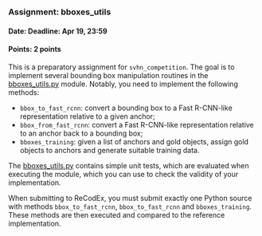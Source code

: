 ### Assignment: bboxes_utils
#### Date: Deadline: Apr 19, 23:59
#### Points: 2 points

This is a preparatory assignment for `svhn_competition`. The goal is to
implement several bounding box manipulation routines in the
[bboxes_utils.py](https://github.com/ufal/npfl114/tree/master/labs/06/bboxes_utils.py)
module. Notably, you need to implement the following methods:
- `bbox_to_fast_rcnn`: convert a bounding box to a Fast R-CNN-like
  representation relative to a given anchor;
- `bbox_from_fast_rcnn`: convert a Fast R-CNN-like representation relative to an
  anchor back to a bounding box;
- `bboxes_training`: given a list of anchors and gold objects, assign gold objects to anchors and
  generate suitable training data.

The [bboxes_utils.py](https://github.com/ufal/npfl114/tree/master/labs/06/bboxes_utils.py)
contains simple unit tests, which are evaluated when executing the module,
which you can use to check the validity of your implementation.

When submitting to ReCodEx, you must submit exactly one Python source with
methods `bbox_to_fast_rcnn`, `bbox_to_fast_rcnn` and `bboxes_training`.
These methods are then executed and compared to the reference implementation.
